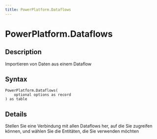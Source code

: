 ```yaml
---
title: PowerPlatform.Dataflows
---
```


# PowerPlatform.Dataflows


## Description

Importieren von Daten aus einem Dataflow


## Syntax

```powerquery
PowerPlatform.Dataflows(
    optional options as record
) as table
```


## Details

Stellen Sie eine Verbindung mit allen Dataflows her, auf die Sie zugreifen können, und wählen Sie die Entitäten, die Sie verwenden möchten


